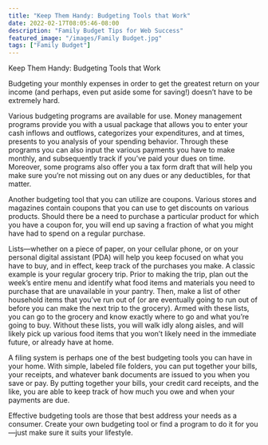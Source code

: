 ```yaml
---
title: "Keep Them Handy: Budgeting Tools that Work"
date: 2022-02-17T08:05:46-08:00
description: "Family Budget Tips for Web Success"
featured_image: "/images/Family Budget.jpg"
tags: ["Family Budget"]
---
```


Keep Them Handy: Budgeting Tools that Work

Budgeting your monthly expenses in order to get the greatest return on your income (and perhaps, even put aside some for saving!) doesn’t have to be extremely hard. 

Various budgeting programs are available for use. Money management programs provide you with a usual package that allows you to enter your cash inflows and outflows, categorizes your expenditures, and at times, presents to you analysis of your spending behavior. Through these programs you can also input the various payments you have to make monthly, and subsequently track if you’ve paid your dues on time. Moreover, some programs also offer you a tax form draft that will help you make sure you’re not missing out on any dues or any deductibles, for that matter.

Another budgeting tool that you can utilize are coupons. Various stores and magazines contain coupons that you can use to get discounts on various products. Should there be a need to purchase a particular product for which you have a coupon for, you will end up saving a fraction of what you might have had to spend on a regular purchase.

Lists—whether on a piece of paper, on your cellular phone, or on your personal digital assistant (PDA) will help you keep focused on what you have to buy, and in effect, keep track of the purchases you make. A classic example is your regular grocery trip. Prior to making the trip, plan out the week’s entire menu and identify what food items and materials you need to purchase that are unavailable in your pantry. Then, make a list of other household items that you’ve run out of (or are eventually going to run out of before you can make the next trip to the grocery). Armed with these lists, you can go to the grocery and know exactly where to go and what you’re going to buy. Without these lists, you will walk idly along aisles, and will likely pick up various food items that you won’t likely need in the immediate future, or already have at home. 

A filing system is perhaps one of the best budgeting tools you can have in your home. With simple, labeled file folders, you can put together your bills, your receipts, and whatever bank documents are issued to you when you save or pay. By putting together your bills, your credit card receipts, and the like, you are able to keep track of how much you owe and when your payments are due.

Effective budgeting tools are those that best address your needs as a consumer. Create your own budgeting tool or find a program to do it for you—just make sure it suits your lifestyle. 

